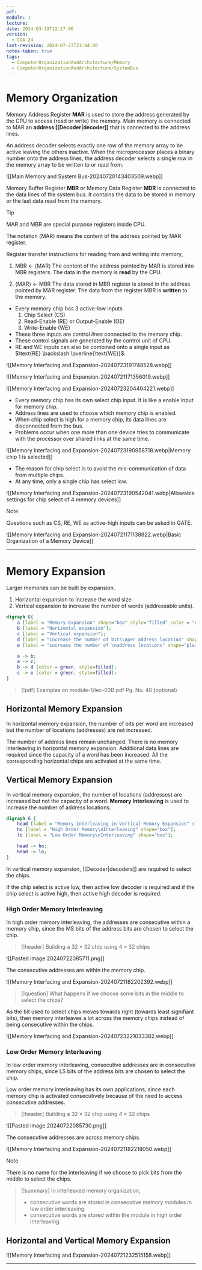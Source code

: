 ```yaml
---
pdf: 
module: 1
lecture: 
date: 2024-03-19T12:17:00
version:
  - COA-24
last-revision: 2024-07-23T21:44:00
notes-taken: true
tags:
  - ComputerOrganizationAndArchitecture/Memory
  - ComputerOrganizationAndArchitecture/SystemBus
---
```

# Memory Organization

Memory Address Register **MAR** is used to store the address generated by the CPU to access (read or write) the memory. Main memory is connected to MAR an **address [[Decoder|decoder]]** that is connected to the address lines.

An address decoder selects exactly one row of the memory array to be active leaving the others inactive. When the microprocessor places a binary number onto the address lines, the address decoder selects a single row in the memory array to be written to or read from.

![[Main Memory and System Bus-20240720143403509.webp]]

Memory Buffer Register **MBR** or Memory Data Register **MDR** is connected to the data lines of the system bus. It contains the data to be stored in memory or the last data read from the memory. 

> [!tip] 
> MAR and MBR are special purpose registers inside CPU.
> 
> The notation $\langle$MAR$\rangle$ means the content of the address pointed by MAR register.

Register transfer instructions for reading from and writing into memory,

1. MBR $\leftarrow$ $\langle$MAR$\rangle$
The content of the address pointed by MAR is stored into MBR registers. The data in the memory is **read** by the CPU.

2. $\langle$MAR$\rangle$ $\leftarrow$ MBR
The data stored in MBR register is stored in the address pointed by MAR register. The data from the register MBR is **written** to the memory.

- Every memory chip has 3 active-low inputs 
	1. Chip Select (CS)
	2. Read-Enable (RE) or Output-Enable (OE)
	3. Write-Enable (WE)
- These three inputs are *control lines* connected to the memory chip. 
- These control signals are generated by the control unit of CPU.
- RE and WE inputs can also be combined onto a single input as $\text{RE} \backslash \overline{\text{WE}}$.

![[Memory Interfacing and Expansion-20240723191748528.webp]]

![[Memory Interfacing and Expansion-20240721171356019.webp]]

![[Memory Interfacing and Expansion-20240723204404221.webp]]

- Every memory chip has its own select chip input. It is like a enable input for memory chip.
- Address lines are used to choose which memory chip is enabled.
- When chip select is high for a memory chip, its data lines are disconnected from the bus.
- Problems occur when one more than one device tries to communicate with the processor over shared links at the same time.

![[Memory Interfacing and Expansion-20240723190958718.webp|Memory chip 1 is selected]]

- The reason for chip select is to avoid the mis-communication of data from multiple chips. 
- At any time, only a single chip has select low.

![[Memory Interfacing and Expansion-20240723190542041.webp|Allowable settings for chip select of 4 memory devices]]

> [!NOTE] 
> Questions such as CS, RE, WE as active-high inputs can be asked in GATE.

![[Memory Interfacing and Expansion-20240721171138822.webp|Basic Organization of a Memory Device]]

---
# Memory Expansion

Larger memories can be built by expansion.
1. Horizontal expansion to increase the word size.
2. Vertical expansion to increase the number of words (addressable units).

```dot
digraph G{
	a [label = "Memory Expansion" shape="box" style="filled" color = "cyan"];
	b [label = "Horizontal expansion"];
	c [label = "Vertical expansion"];
	d [label = "increase the number of bits\nper address location" shape="plaintext"];
	e [label = "increase the number of \naddress locations" shape="plaintext"];

	a -> b;
	a -> c;
	b -> d [color = green, style=filled];
	c -> e [color = green, style=filled];
}
```

> [!pdf] Examples on module-1/lec-03B.pdf Pg. No. 48 (optional)

## Horizontal Memory Expansion

In horizontal memory expansion, the number of bits per word are increased but the number of locations (addresses) are not increased.

The number of address lines remain unchanged.
There is no memory interleaving in horizontal memory expansion.
Additional data lines are required since the capacity of a word has been increased.
All the corresponding horizontal chips are activated at the same time. 

## Vertical Memory Expansion

In vertical memory expansion, the number of locations (addresses) are increased but not the capacity of a word.
**Memory Interleaving** is used to increase the number of address locations.

```dot
digraph G {
	head [label = "Memory Interleaving in Vertical Memory Expansion" style="filled" color="lightgreen"];
	ho [label = "High Order Memory\nInterleaving" shape="box"];
	lo [label = "Low Order Memory\nInterleaving" shape="box"];

	head -> ho;
	head -> lo;
}
```

In vertical memory expansion, [[Decoder|decoders]] are required to select the chips.

If the chip select is active low, then active low decoder is required and if the chip select is active high, then active high decoder is required.

### High Order Memory Interleaving

In high order memory interleaving, the addresses are consecutive within a memory chip, since the MS bits of the address bits are chosen to select the chip.

> [!header] Building a $32 \times 32$ chip using $4 \times 32$ chips

![[Pasted image 20240722085711.png]]

The consecutive addresses are within the memory chip.

![[Memory Interfacing and Expansion-20240721182202392.webp]]


> [!question] What happens if we choose some bits in the middle to select the chips?

As the bit used to select chips moves towards right (towards least signifiant bits), then memory interleaves a lot across the memory chips instead of being consecutive within the chips.

![[Memory Interfacing and Expansion-20240723221033382.webp]]

### Low Order Memory Interleaving

In low order memory interleaving, consecutive addresses are in consecutive memory chips, since LS bits of the address bits are chosen to select the chip.

Low order memory interleaving has its own applications, since each memory chip is activated consecutively because of the need to access consecutive addresses.

> [!header] Building a $32 \times 32$ chip using $4 \times 32$ chips

![[Pasted image 20240722085730.png]]

The consecutive addresses are across memory chips.

![[Memory Interfacing and Expansion-20240721182218050.webp]]

> [!NOTE] 
> There is no name for the interleaving if we choose to pick bits from the middle to select the chips.

> [!summary] 
> In interleaved memory organization, 
> - consecutive words are stored in consecutive memory modules in low order interleaving.
> - consecutive words are stored within the module in high order interleaving.

## Horizontal and Vertical Memory Expansion

![[Memory Interfacing and Expansion-20240721232515158.webp]]

---

